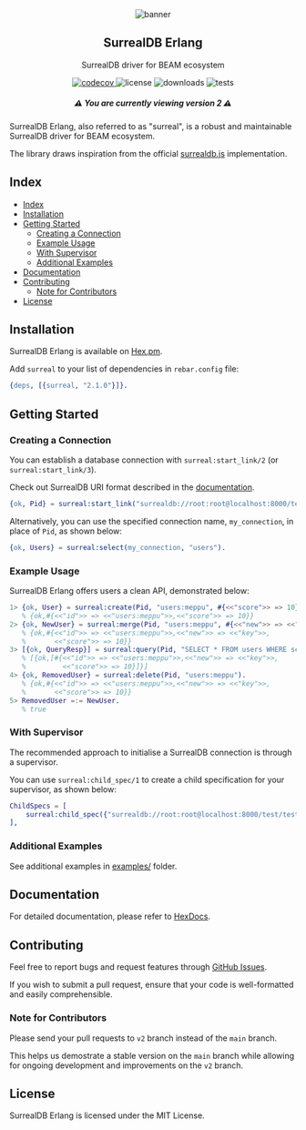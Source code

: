 <div align="center">
   <img src="https://raw.githubusercontent.com/meppu/surreal/main/.github/assets/banner.webp" alt="banner" />

   <h2>SurrealDB Erlang</h2>
   <p>SurrealDB driver for BEAM ecosystem</p>

   <a href="https://codecov.io/gh/meppu/surreal" target="_blank">
      <img src="https://codecov.io/gh/meppu/surreal/branch/main/graph/badge.svg?token=LX33ZWN777" alt="codecov" />
   </a>
   <img src="https://img.shields.io/hexpm/l/surreal" alt="license" />
   <img src="https://img.shields.io/hexpm/dt/surreal" alt="downloads" />
   <img src="https://img.shields.io/github/actions/workflow/status/meppu/surreal/test.yaml?label=tests" alt="tests" />

   <h5>⚠️ You are currently viewing version 2 ⚠️</h5>
</div>

SurrealDB Erlang, also referred to as "surreal", is a robust and maintainable SurrealDB driver for BEAM ecosystem.

The library draws inspiration from the official [surrealdb.js](https://github.com/surrealdb/surrealdb.js) implementation.

## Index

- [Index](#index)
- [Installation](#installation)
- [Getting Started](#getting-started)
  - [Creating a Connection](#creating-a-connection)
  - [Example Usage](#example-usage)
  - [With Supervisor](#with-supervisor)
  - [Additional Examples](#additional-examples)
- [Documentation](#documentation)
- [Contributing](#contributing)
  - [Note for Contributors](#note-for-contributors)
- [License](#license)

## Installation

SurrealDB Erlang is available on [Hex.pm](https://hex.pm/packages/surreal).

Add `surreal` to your list of dependencies in `rebar.config` file:

```erlang
{deps, [{surreal, "2.1.0"}]}.
```

## Getting Started

### Creating a Connection

You can establish a database connection with `surreal:start_link/2` (or `surreal:start_link/3`).

Check out SurrealDB URI format described in the [documentation](https://hexdocs.pm/surreal/surreal_config.html#module-surrealdb-uri-format).

```erlang
{ok, Pid} = surreal:start_link("surrealdb://root:root@localhost:8000/test/test", my_connection).
```

Alternatively, you can use the specified connection name, `my_connection`, in place of `Pid`, as shown below:

```erlang
{ok, Users} = surreal:select(my_connection, "users").
```

### Example Usage

SurrealDB Erlang offers users a clean API, demonstrated below:

```erlang
1> {ok, User} = surreal:create(Pid, "users:meppu", #{<<"score">> => 10}).
   % {ok,#{<<"id">> => <<"users:meppu">>,<<"score">> => 10}}
2> {ok, NewUser} = surreal:merge(Pid, "users:meppu", #{<<"new">> => <<"key">>}).
   % {ok,#{<<"id">> => <<"users:meppu">>,<<"new">> => <<"key">>,
   %       <<"score">> => 10}}
3> [{ok, QueryResp}] = surreal:query(Pid, "SELECT * FROM users WHERE score = $score", #{<<"score">> => 10}).
   % [{ok,[#{<<"id">> => <<"users:meppu">>,<<"new">> => <<"key">>,
   %         <<"score">> => 10}]}]
4> {ok, RemovedUser} = surreal:delete(Pid, "users:meppu").
   % {ok,#{<<"id">> => <<"users:meppu">>,<<"new">> => <<"key">>,
   %       <<"score">> => 10}}
5> RemovedUser =:= NewUser.
   % true
```

### With Supervisor

The recommended approach to initialise a SurrealDB connection is through a supervisor.

You can use `surreal:child_spec/1` to create a child specification for your supervisor, as shown below:

```erlang
ChildSpecs = [
    surreal:child_spec({"surrealdb://root:root@localhost:8000/test/test", db_conn, #{}})
],
```

### Additional Examples

See additional examples in [examples/](https://github.com/meppu/surreal/tree/main/examples) folder.

## Documentation

For detailed documentation, please refer to [HexDocs](https://hexdocs.pm/surreal).

## Contributing

Feel free to report bugs and request features through [GitHub Issues](https://github.com/meppu/surreal/issues).

If you wish to submit a pull request, ensure that your code is well-formatted and easily comprehensible.

### Note for Contributors

Please send your pull requests to `v2` branch instead of the `main` branch.

This helps us demostrate a stable version on the `main` branch while allowing for ongoing development and improvements on the `v2` branch.

## License

SurrealDB Erlang is licensed under the MIT License.
